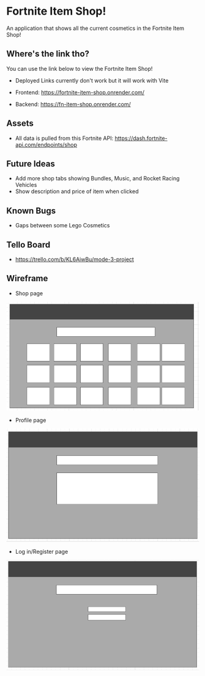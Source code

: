 # Fortnite Item Shop!

An application that shows all the current cosmetics in the Fortnite Item Shop!


## Where's the link tho?

You can use the link below to view the Fortnite Item Shop!

* Deployed Links currently don't work but it will work with Vite

* Frontend: https://fortnite-item-shop.onrender.com/
* Backend: https://fn-item-shop.onrender.com/

## Assets

* All data is pulled from this Fortnite API: https://dash.fortnite-api.com/endpoints/shop

## Future Ideas

* Add more shop tabs showing Bundles, Music, and Rocket Racing Vehicles
* Show description and price of item when clicked

## Known Bugs

* Gaps between some Lego Cosmetics

## Tello Board

* https://trello.com/b/KL6AiwBu/mode-3-project

## Wireframe

* Shop page

![Alt text](<Screenshot 2024-02-01 100025.png>)

* Profile page

![Alt text](<Screenshot 2024-02-01 100612.png>)

* Log in/Register page

![Alt text](<Screenshot 2024-02-01 100526.png>)